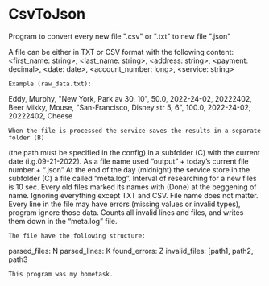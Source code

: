# CsvToJson
Program to convert every new file ".csv" or ".txt" to new file  ".json"

  A file can be either in TXT or CSV format with the following content:
<first_name: string>, <last_name: string>, <address: string>, <payment: decimal>, <date: date>,
<account_number: long>, <service: string>


    Example (raw_data.txt):
    
Eddy, Murphy, "New York, Park av 30, 10", 50.0, 2022-24-02, 20222402, Beer
Mikky, Mouse, "San-Francisco, Disney str 5, 6", 100.0, 2022-24-02, 20222402, Cheese

  
    When the file is processed the service saves the results in a separate folder (B)
(the path must be specified in the config) in a subfolder (C) with the current date 
(i.g.09-21-2022). As a file name used “output” + today’s current file number + “.json”
At the end of the day (midnight) the service store in the subfolder (C) a file called
“meta.log”. 
    Interval of researching for a new files is 10 sec. Every old files marked its names 
with (Done) at the beggening of name.
    Ignoring everything except TXT and CSV. File name does not matter. Every line in the 
file may have errors (missing values or invalid types), program ignore those data. Counts 
all invalid lines and files, and writes them down in the “meta.log” file.
  
    The file have the following structure:
    
parsed_files: N
parsed_lines: K
found_errors: Z
invalid_files: [path1, path2, path3
  
  
    This program was my hometask.
